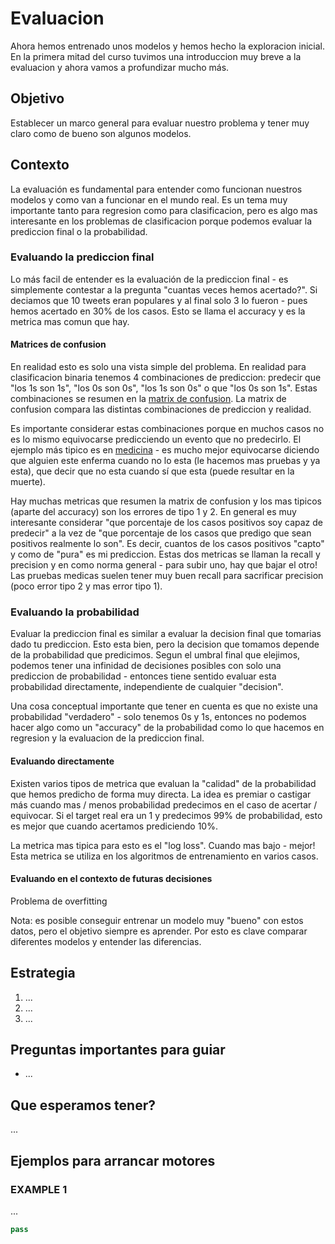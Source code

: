 # Evaluacion
Ahora hemos entrenado unos modelos y hemos hecho la exploracion inicial. En la primera mitad del curso tuvimos una introduccion muy breve a la evaluacion y ahora vamos a profundizar mucho más.

## Objetivo
Establecer un marco general para evaluar nuestro problema y tener muy claro como de bueno son algunos modelos.

## Contexto
La evaluación es fundamental para entender como funcionan nuestros modelos y como van a funcionar en el mundo real. Es un tema muy importante tanto para regresion como para clasificacion, pero es algo mas interesante en los problemas de clasificacion porque podemos evaluar la prediccion final o la probabilidad.

### Evaluando la prediccion final
Lo más facil de entender es la evaluación de la prediccion final - es simplemente contestar a la pregunta "cuantas veces hemos acertado?". Si deciamos que 10 tweets eran populares y al final solo 3 lo fueron - pues hemos acertado en 30% de los casos. Esto se llama el accuracy y es la metrica mas comun que hay.

#### Matrices de confusion
En realidad esto es solo una vista simple del problema. En realidad para clasificacion binaria tenemos 4 combinaciones de prediccion: predecir que "los 1s son 1s", "los 0s son 0s", "los 1s son 0s" o que "los 0s son 1s". Estas combinaciones se resumen en la [matrix de confusion](https://scikit-learn.org/stable/modules/generated/sklearn.metrics.confusion_matrix.html). La matrix de confusion compara las distintas combinaciones de prediccion y realidad.

Es importante considerar estas combinaciones porque en muchos casos no es lo mismo equivocarse predicciendo un evento que no predecirlo. El ejemplo más tipico es en [medicina](https://www.statisticssolutions.com/wp-content/uploads/2017/12/rachnovblog-1024x413.jpg) - es mucho mejor equivocarse diciendo que alguien este enferma cuando no lo esta (le hacemos mas pruebas y ya esta), que decir que no esta cuando sí que esta (puede resultar en la muerte).

Hay muchas metricas que resumen la matrix de confusion y los mas tipicos (aparte del accuracy) son los errores de tipo 1 y 2. En general es muy interesante considerar "que porcentaje de los casos positivos soy capaz de predecir" a la vez de "que porcentaje de los casos que predigo que sean positivos realmente lo son". Es decir, cuantos de los casos positivos "capto" y como de "pura" es mi prediccion. Estas dos metricas se llaman la recall y precision y en como norma general - para subir uno, hay que bajar el otro! Las pruebas medicas suelen tener muy buen recall para sacrificar precision (poco error tipo 2 y mas error tipo 1).

### Evaluando la probabilidad
Evaluar la prediccion final es similar a evaluar la decision final que tomarias dado tu prediccion. Esto esta bien, pero la decision que tomamos depende de la probabilidad que predicimos. Segun el umbral final que elejimos, podemos tener una infinidad de decisiones posibles con solo una prediccion de probabilidad - entonces tiene sentido evaluar esta probabilidad directamente, independiente de cualquier "decision".

Una cosa conceptual importante que tener en cuenta es que no existe una probabilidad "verdadero" - solo tenemos 0s y 1s, entonces no podemos hacer algo como un "accuracy" de la probabilidad como lo que hacemos en regresion y la evaluacion de la prediccion final. 

#### Evaluando directamente
Existen varios tipos de metrica que evaluan la "calidad" de la probabilidad que hemos predicho de forma muy directa. La idea es premiar o castigar más cuando mas / menos probabilidad predecimos en el caso de acertar / equivocar. Si el target real era un 1 y predecimos 99% de probabilidad, esto es mejor que cuando acertamos prediciendo 10%.

La metrica mas tipica para esto es el "log loss". Cuando mas bajo - mejor! Esta metrica se utiliza en los algoritmos de entrenamiento en varios casos.

#### Evaluando en el contexto de futuras decisiones

Problema de overfitting

Nota: es posible conseguir entrenar un modelo muy "bueno" con estos datos, pero el objetivo siempre es aprender. Por esto es clave comparar diferentes modelos y entender las diferencias.

## Estrategia

1. ...
2. ...
3. ...

## Preguntas importantes para guiar

* ...

## Que esperamos tener?
...

## Ejemplos para arrancar motores

### EXAMPLE 1
...

```python
pass
```